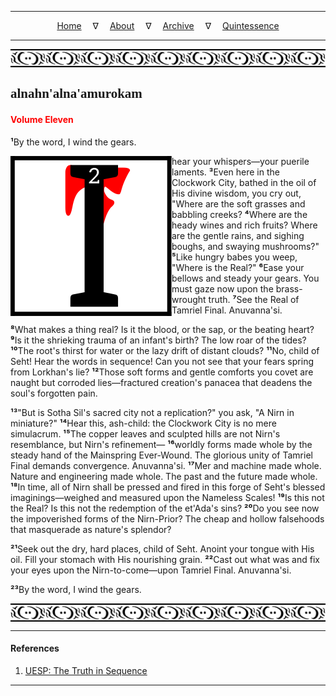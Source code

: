 
---

<!--- Local CSS Font Loading -->

<style>
@font-face {
    font-family: HayghinDaedric;
    src: url('../../../../../assets/fonts/ttf/HayghinDaedric.ttf') format('truetype');
    font-weight: medium;
    font-style: normal;
}
</style>

<!--- Jekyll Page Links -->

<center>
<a href="../../../../../index.html">Home</a>
&emsp;&nabla;&emsp;
<a href="../../../../archive/about.html">About</a>
&emsp;&nabla;&emsp;
<a href="../../../../archive/index.html">Archive</a>
&emsp;&nabla;&emsp;
<a href="../../../index.html">Quintessence</a>
</center>

<!--- Markdown Body Below: -->

---

<img align="center" alt="Bordering" src="../../../../../assets/images/symbols/velothi_pattern_long_by_lukkar.svg">

## <span style="font-family:HayghinDaedric">alnahn'alna'amurokam</Span>

#### <span style="color:red">Volume Eleven</Span>

<b>&sup1;</b>By the word, I wind the gears.

<img align="left" alt="I" src="../../../project/resources/initials/svg/sequence/letter_i.svg"> hear your whispers&mdash;your puerile laments.
<b>&sup3;</b>Even here in the Clockwork City, bathed in the oil of His divine wisdom, you cry out, "Where are the soft grasses and babbling creeks?
<b>&#8308;</b>Where are the heady wines and rich fruits? Where are the gentle rains, and sighing boughs, and swaying mushrooms?"
<b>&#8309;</b>Like hungry babes you weep, "Where is the Real?"
<b>&#8310;</b>Ease your bellows and steady your gears. You must gaze now upon the brass-wrought truth.
<b>&#8311;</b>See the Real of Tamriel Final. Anuvanna'si.

<b>&#8312;</b>What makes a thing real? Is it the blood, or the sap, or the beating heart?
<b>&#8313;</b>Is it the shrieking trauma of an infant's birth? The low roar of the tides?
<b>&sup1;&#8304;</b>The root's thirst for water or the lazy drift of distant clouds?
<b>&sup1;&sup1;</b>No, child of Seht! Hear the words in sequence! Can you not see that your fears spring from Lorkhan's lie?
<b>&sup1;&sup2;</b>Those soft forms and gentle comforts you covet are naught but corroded lies&mdash;fractured creation's panacea that deadens the soul's forgotten pain.

<b>&sup1;&sup3;</b>"But is Sotha Sil's sacred city not a replication?" you ask, "A Nirn in miniature?"
<b>&sup1;&#8308;</b>Hear this, ash-child: the Clockwork City is no mere simulacrum.
<b>&sup1;&#8309;</b>The copper leaves and sculpted hills are not Nirn's resemblance, but Nirn's refinement&mdash;
<b>&sup1;&#8310;</b>worldly forms made whole by the steady hand of the Mainspring Ever-Wound. The glorious unity of Tamriel Final demands convergence. Anuvanna'si.
<b>&sup1;&#8311;</b>Mer and machine made whole. Nature and engineering made whole. The past and the future made whole.
<b>&sup1;&#8312;</b>In time, all of Nirn shall be pressed and fired in this forge of Seht's blessed imaginings&mdash;weighed and measured upon the Nameless Scales!
<b>&sup1;&#8313;</b>Is this not the Real? Is this not the redemption of the et'Ada's sins?
<b>&sup2;&#8304;</b>Do you see now the impoverished forms of the Nirn-Prior? The cheap and hollow falsehoods that masquerade as nature's splendor?

<b>&sup2;&sup1;</b>Seek out the dry, hard places, child of Seht. Anoint your tongue with His oil. Fill your stomach with His nourishing grain.
<b>&sup2;&sup2;</b>Cast out what was and fix your eyes upon the Nirn-to-come&mdash;upon Tamriel Final. Anuvanna'si.

<b>&sup2;&sup3;</b>By the word, I wind the gears.

<img align="center" alt="Bordering" src="../../../../../assets/images/symbols/velothi_pattern_long_by_lukkar.svg">

---

#### References

1. [UESP: The Truth in Sequence][1]

[1]: https://en.uesp.net/wiki/Online:The_Truth_in_Sequence:_Volume_11

---
